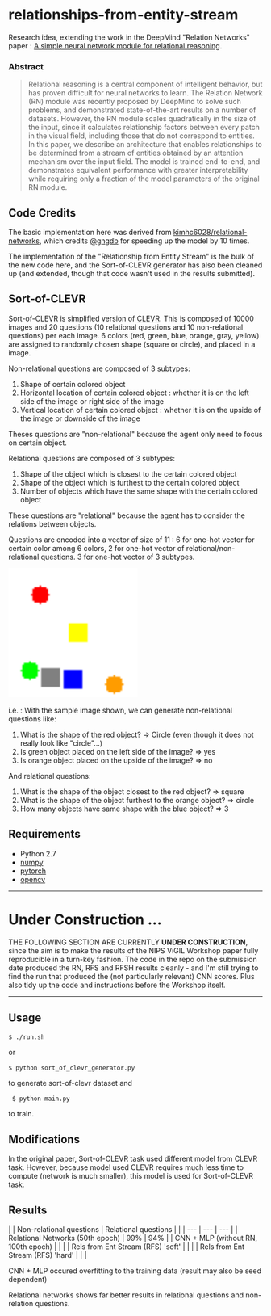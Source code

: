 # relationships-from-entity-stream

Research idea, extending the work in the DeepMind "Relation Networks" paper : [A simple neural network module for relational reasoning](https://arxiv.org/pdf/1706.01427.pdf).

### Abstract

>    Relational reasoning is a central component of intelligent behavior, 
>    but has proven difficult for neural networks to learn.  The Relation Network (RN) 
>    module was recently proposed by DeepMind to solve such problems, 
>    and demonstrated state-of-the-art results on a number of datasets.  However, 
>    the RN module scales quadratically in the size of the input, 
>    since it calculates relationship factors between every patch in the visual field, 
>    including those that do not correspond to entities.  In this paper, 
>    we describe an architecture that enables relationships to be determined 
>    from a stream of entities obtained by an attention mechanism over the input field.  The model 
>    is trained end-to-end, and demonstrates 
>    equivalent performance with greater interpretability 
>    while requiring only a fraction of the model parameters of the original RN module.  


## Code Credits

The basic implementation here was derived from [kimhc6028/relational-networks](/kimhc6028/relational-networks), which 
credits [@gngdb](https://github.com/gngdb) for speeding up the model by 10 times.

The implementation of the "Relationship from Entity Stream" is the bulk of the new code here, and
the Sort-of-CLEVR generator has also been cleaned up (and extended, though that code wasn't used in the results submitted).


## Sort-of-CLEVR

Sort-of-CLEVR is simplified version of [CLEVR](http://cs.stanford.edu/people/jcjohns/clevr/).  This is composed of 10000 images and 20 questions (10 relational questions and 10 non-relational questions) per each image. 6 colors (red, green, blue, orange, gray, yellow) are assigned to randomly chosen shape (square or circle), and placed in a image.

Non-relational questions are composed of 3 subtypes:

1) Shape of certain colored object
2) Horizontal location of certain colored object : whether it is on the left side of the image or right side of the image
3) Vertical location of certain colored object : whether it is on the upside of the image or downside of the image

Theses questions are "non-relational" because the agent only need to focus on certain object.

Relational questions are composed of 3 subtypes:

1) Shape of the object which is closest to the certain colored object
1) Shape of the object which is furthest to the certain colored object
3) Number of objects which have the same shape with the certain colored object

These questions are "relational" because the agent has to consider the relations between objects.

Questions are encoded into a vector of size of 11 : 6 for one-hot vector for certain color among 6 colors, 2 for one-hot vector of relational/non-relational questions. 3 for one-hot vector of 3 subtypes.

<img src="./data/sample.png" width="256">

i.e. : With the sample image shown, we can generate non-relational questions like:

1) What is the shape of the red object? => Circle (even though it does not really look like "circle"...)
2) Is green object placed on the left side of the image? => yes
3) Is orange object placed on the upside of the image? => no

And relational questions:

1) What is the shape of the object closest to the red object? => square
2) What is the shape of the object furthest to the orange object? => circle
3) How many objects have same shape with the blue object? => 3


## Requirements

- Python 2.7
- [numpy](http://www.numpy.org/)
- [pytorch](http://pytorch.org/)
- [opencv](http://opencv.org/)


----------

# Under Construction ...

THE FOLLOWING SECTION ARE CURRENTLY **UNDER CONSTRUCTION**, since the aim is to make the results of the NIPS ViGIL Workshop paper fully 
reproducible in a turn-key fashion.  The code in the repo on the submission date produced the RN, RFS and RFSH results 
cleanly - and I'm still trying to find the run that produced the (not particularly relevant) CNN scores.  Plus
also tidy up the code and instructions before the Workshop itself.

----------

## Usage 


	$ ./run.sh

or

  	$ python sort_of_clevr_generator.py

to generate sort-of-clevr dataset
and

 	 $ python main.py 

to train.

## Modifications

In the original paper, Sort-of-CLEVR task used different model from CLEVR task. However, 
because model used CLEVR requires much less time to compute (network is much smaller), 
this model is used for Sort-of-CLEVR task.

## Results

<!--
| | Relational Networks (20th epoch) | CNN + MLP (without RN, 100th epoch) |
| --- | --- | --- |
| Non-relational question | 99% | 66% |
| Relational question | 89% | 66% |
!-->

|     | Non-relational questions | Relational questions |
| | --- | --- | --- |
| Relational Networks (50th epoch)    | 99% | 94% |
| CNN + MLP (without RN, 100th epoch) | | |
| Rels from Ent Stream (RFS) 'soft'   | | |
| Rels from Ent Stream (RFS) 'hard'   | | |

CNN + MLP occured overfitting to the training data (result may also be seed dependent)

Relational networks shows far better results in relational questions and non-relation questions. 

